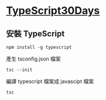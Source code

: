 # [TypeScript30Days](https://ithelp.ithome.com.tw/users/20120614/ironman/2685?sc=iThelpFB)

## 安裝 TypeScript 

```cmd=
npm install -g typescript
```
產生 tsconfig.json 檔案
```cmd=
tsc --init
```
編譯 typescript 檔案成 javascipt 檔案
```cmd=
tsc
```